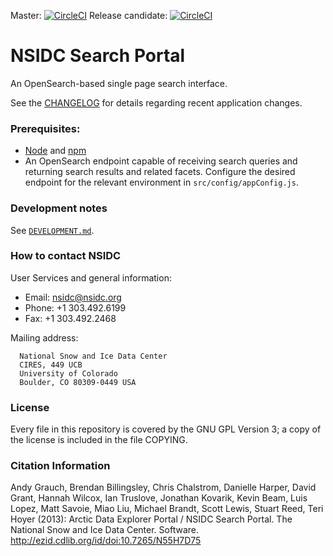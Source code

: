 Master: [![CircleCI](https://circleci.com/gh/nsidc/search-interface.svg?style=shield&circle-token=f182936bb3f5d4f3c23191890111095f8db0edeb)](https://circleci.com/gh/nsidc/search-interface)
Release candidate: [![CircleCI](https://circleci.com/gh/nsidc/search-interface/tree/v4%2E0%2E0-rc.svg?style=shield&circle-token=f182936bb3f5d4f3c23191890111095f8db0edeb)](https://circleci.com/gh/nsidc/search-interface)

# NSIDC Search Portal

An OpenSearch-based single page search interface.

See the [CHANGELOG](/CHANGELOG.md) for details regarding recent application
changes.

### Prerequisites:

* [Node](http://nodejs.org/) and [npm](https://www.npmjs.org/)
* An OpenSearch endpoint capable of receiving search queries and returning
  search results and related facets. Configure the desired endpoint for the
  relevant environment in `src/config/appConfig.js`.

### Development notes

See [`DEVELOPMENT.md`](https://github.com/nsidc/search-interface/blob/master/DEVELOPMENT.md).

### How to contact NSIDC

User Services and general information:

  - Email: nsidc@nsidc.org
  - Phone: +1 303.492.6199
  - Fax: +1 303.492.2468

Mailing address:

      National Snow and Ice Data Center
      CIRES, 449 UCB
      University of Colorado
      Boulder, CO 80309-0449 USA

### License

Every file in this repository is covered by the GNU GPL Version 3; a copy of the
license is included in the file COPYING.

### Citation Information

Andy Grauch, Brendan Billingsley, Chris Chalstrom, Danielle Harper, David Grant,
Hannah Wilcox, Ian Truslove, Jonathan Kovarik, Kevin Beam, Luis Lopez, Matt
Savoie, Miao Liu, Michael Brandt, Scott Lewis, Stuart Reed, Teri Hoyer (2013):
Arctic Data Explorer Portal / NSIDC Search Portal. The National Snow and Ice
Data Center. Software. http://ezid.cdlib.org/id/doi:10.7265/N55H7D75
